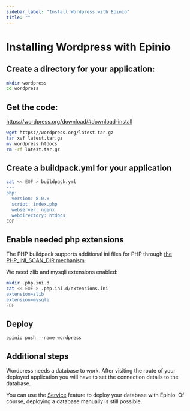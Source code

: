 ```yaml
---
sidebar_label: "Install Wordpress with Epinio"
title: ""
---
```


# Installing Wordpress with Epinio

## Create a directory for your application:

```bash
mkdir wordpress
cd wordpress
```

## Get the code:

https://wordpress.org/download/#download-install

```bash
wget https://wordpress.org/latest.tar.gz
tar xvf latest.tar.gz
mv wordpress htdocs
rm -rf latest.tar.gz
```

## Create a buildpack.yml for your application

```bash
cat << EOF > buildpack.yml
---
php:
  version: 8.0.x
  script: index.php
  webserver: nginx
  webdirectory: htdocs
EOF
```

## Enable needed php extensions

The PHP buildpack supports additional ini files for PHP through
[the PHP_INI_SCAN_DIR mechanism](https://paketo.io/docs/buildpacks/language-family-buildpacks/php/#php_ini_scan_dir).

We need zlib and mysqli extensions enabled:

```bash
mkdir .php.ini.d
cat << EOF > .php.ini.d/extensions.ini
extension=zlib
extension=mysqli
EOF
```

## Deploy

```
epinio push --name wordpress
```

## Additional steps

Wordpress needs a database to work. After visiting the route of your deployed
application you will have to set the connection details to the database.

You can use the [Service](../references/services.md) feature to deploy your database with Epinio.
Of course, deploying a database manually is still possible.
